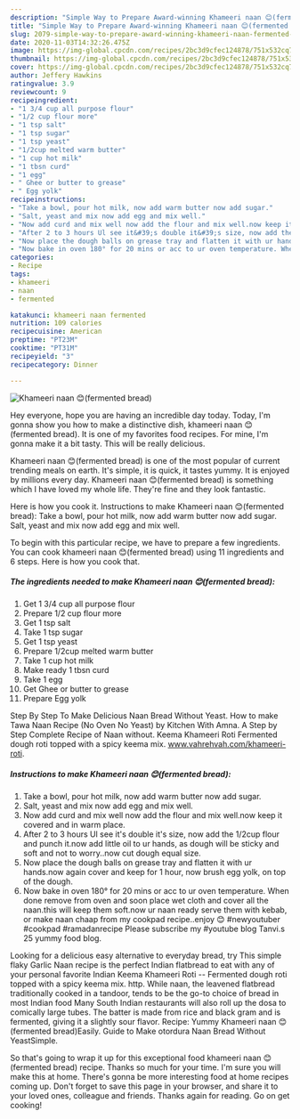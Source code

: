 ```yaml
---
description: "Simple Way to Prepare Award-winning Khameeri naan 😊(fermented bread)"
title: "Simple Way to Prepare Award-winning Khameeri naan 😊(fermented bread)"
slug: 2079-simple-way-to-prepare-award-winning-khameeri-naan-fermented-bread
date: 2020-11-03T14:32:26.475Z
image: https://img-global.cpcdn.com/recipes/2bc3d9cfec124878/751x532cq70/khameeri-naan-😊fermented-bread-recipe-main-photo.jpg
thumbnail: https://img-global.cpcdn.com/recipes/2bc3d9cfec124878/751x532cq70/khameeri-naan-😊fermented-bread-recipe-main-photo.jpg
cover: https://img-global.cpcdn.com/recipes/2bc3d9cfec124878/751x532cq70/khameeri-naan-😊fermented-bread-recipe-main-photo.jpg
author: Jeffery Hawkins
ratingvalue: 3.9
reviewcount: 9
recipeingredient:
- "1 3/4 cup all purpose flour"
- "1/2 cup flour more"
- "1 tsp salt"
- "1 tsp sugar"
- "1 tsp yeast"
- "1/2cup melted warm butter"
- "1 cup hot milk"
- "1 tbsn curd"
- "1 egg"
- " Ghee or butter to grease"
- " Egg yolk"
recipeinstructions:
- "Take a bowl, pour hot milk, now add warm butter now add sugar."
- "Salt, yeast and mix now add egg and mix well."
- "Now add curd and mix well now add the flour and mix well.now keep it covered and in warm place."
- "After 2 to 3 hours Ul see it&#39;s double it&#39;s size, now add the 1/2cup flour and punch it.now add little oil to ur hands, as dough will be sticky and soft and not to worry..now cut dough equal size."
- "Now place the dough balls on grease tray and flatten it with ur hands.now again cover and keep for 1 hour, now brush egg yolk, on top of the dough."
- "Now bake in oven 180° for 20 mins or acc to ur oven temperature. When done remove from oven and soon place wet cloth and cover all the naan.this will keep them soft.now ur naan ready serve them with kebab, or make naan chaap from my cookpad recipe..enjoy 😊 #newyoutuber #cookpad #ramadanrecipe Please subscribe my #youtube blog Tanvi.s 25 yummy food blog."
categories:
- Recipe
tags:
- khameeri
- naan
- fermented

katakunci: khameeri naan fermented 
nutrition: 109 calories
recipecuisine: American
preptime: "PT23M"
cooktime: "PT31M"
recipeyield: "3"
recipecategory: Dinner

---
```



![Khameeri naan 😊(fermented bread)](https://img-global.cpcdn.com/recipes/2bc3d9cfec124878/751x532cq70/khameeri-naan-😊fermented-bread-recipe-main-photo.jpg)

Hey everyone, hope you are having an incredible day today. Today, I'm gonna show you how to make a distinctive dish, khameeri naan 😊(fermented bread). It is one of my favorites food recipes. For mine, I'm gonna make it a bit tasty. This will be really delicious.

Khameeri naan 😊(fermented bread) is one of the most popular of current trending meals on earth. It's simple, it is quick, it tastes yummy. It is enjoyed by millions every day. Khameeri naan 😊(fermented bread) is something which I have loved my whole life. They're fine and they look fantastic.

Here is how you cook it. Instructions to make Khameeri naan 😊(fermented bread): Take a bowl, pour hot milk, now add warm butter now add sugar. Salt, yeast and mix now add egg and mix well.


To begin with this particular recipe, we have to prepare a few ingredients. You can cook khameeri naan 😊(fermented bread) using 11 ingredients and 6 steps. Here is how you cook that.

<!--inarticleads1-->

##### The ingredients needed to make Khameeri naan 😊(fermented bread):

1. Get 1 3/4 cup all purpose flour
1. Prepare 1/2 cup flour more
1. Get 1 tsp salt
1. Take 1 tsp sugar
1. Get 1 tsp yeast
1. Prepare 1/2cup melted warm butter
1. Take 1 cup hot milk
1. Make ready 1 tbsn curd
1. Take 1 egg
1. Get  Ghee or butter to grease
1. Prepare  Egg yolk


Step By Step To Make Delicious Naan Bread Without Yeast. How to make Tawa Naan Recipe (No Oven No Yeast) by Kitchen With Amna. A Step by Step Complete Recipe of Naan without. Keema Khameeri Roti Fermented dough roti topped with a spicy keema mix. www.vahrehvah.com/khameeri-roti. 

<!--inarticleads2-->

##### Instructions to make Khameeri naan 😊(fermented bread):

1. Take a bowl, pour hot milk, now add warm butter now add sugar.
1. Salt, yeast and mix now add egg and mix well.
1. Now add curd and mix well now add the flour and mix well.now keep it covered and in warm place.
1. After 2 to 3 hours Ul see it&#39;s double it&#39;s size, now add the 1/2cup flour and punch it.now add little oil to ur hands, as dough will be sticky and soft and not to worry..now cut dough equal size.
1. Now place the dough balls on grease tray and flatten it with ur hands.now again cover and keep for 1 hour, now brush egg yolk, on top of the dough.
1. Now bake in oven 180° for 20 mins or acc to ur oven temperature. When done remove from oven and soon place wet cloth and cover all the naan.this will keep them soft.now ur naan ready serve them with kebab, or make naan chaap from my cookpad recipe..enjoy 😊 #newyoutuber #cookpad #ramadanrecipe Please subscribe my #youtube blog Tanvi.s 25 yummy food blog.


Looking for a delicious easy alternative to everyday bread, try This simple flaky Garlic Naan recipe is the perfect Indian flatbread to eat with any of your personal favorite Indian Keema Khameeri Roti -- Fermented dough roti topped with a spicy keema mix. http. While naan, the leavened flatbread traditionally cooked in a tandoor, tends to be the go-to choice of bread in most Indian food Many South Indian restaurants will also roll up the dosa to comically large tubes. The batter is made from rice and black gram and is fermented, giving it a slightly sour flavor. Recipe: Yummy Khameeri naan 😊(fermented bread)Easily. Guide to Make otordura Naan Bread Without YeastSimple. 

So that's going to wrap it up for this exceptional food khameeri naan 😊(fermented bread) recipe. Thanks so much for your time. I'm sure you will make this at home. There's gonna be more interesting food at home recipes coming up. Don't forget to save this page in your browser, and share it to your loved ones, colleague and friends. Thanks again for reading. Go on get cooking!
